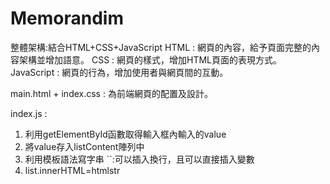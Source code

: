 # Memorandim
整體架構:結合HTML+CSS+JavaScript
HTML : 網頁的內容，給予頁面完整的內容架構並增加語意。
CSS  : 網頁的樣式，增加HTML頁面的表現方式。
JavaScript : 網頁的行為，增加使用者與網頁間的互動。

main.html + index.css : 為前端網頁的配置及設計。

index.js :
1. 利用getElementById函數取得輸入框內輸入的value
2. 將value存入listContent陣列中
3. 利用模板語法寫字串 ``:可以插入換行，且可以直接插入變數
4. list.innerHTML=htmlstr
